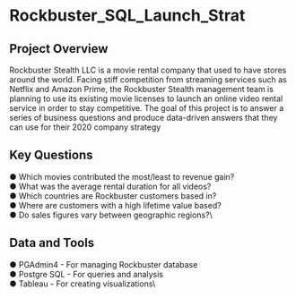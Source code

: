 # Rockbuster_SQL_Launch_Strat
## Project Overview
Rockbuster Stealth LLC is a movie rental company that used to have stores around the
world. Facing stiff competition from streaming services such as Netflix and Amazon Prime,
the Rockbuster Stealth management team is planning to use its existing movie licenses to
launch an online video rental service in order to stay competitive. The goal of this project
is to answer a series of business questions and produce data-driven answers that they can 
use for their 2020 company strategy
## Key Questions
● Which movies contributed the most/least to revenue gain?\
● What was the average rental duration for all videos?\
● Which countries are Rockbuster customers based in?\
● Where are customers with a high lifetime value based?\
● Do sales figures vary between geographic regions?\
## Data and Tools
● PGAdmin4 - For managing Rockbuster database\
● Postgre SQL - For  queries and analysis \
● Tableau - For creating visualizations\

